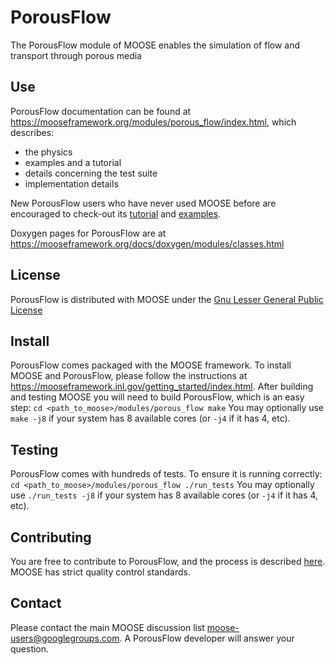 # PorousFlow

The PorousFlow module of MOOSE enables the simulation of flow and transport through porous media

## Use

PorousFlow documentation can be found at https://mooseframework.org/modules/porous_flow/index.html, which describes:

- the physics
- examples and a tutorial
- details concerning the test suite
- implementation details

New PorousFlow users who have never used MOOSE before are encouraged to check-out its
[tutorial](https://mooseframework.org/workshop/) and [examples](https://mooseframework.org/examples/index.html).

Doxygen pages for PorousFlow are at https://mooseframework.org/docs/doxygen/modules/classes.html

## License

PorousFlow is distributed with MOOSE under the [Gnu Lesser General Public License](https://github.com/idaholab/moose/blob/master/LICENSE)

## Install

PorousFlow comes packaged with the MOOSE framework.  To install MOOSE and PorousFlow, please follow the instructions at https://mooseframework.inl.gov/getting_started/index.html.  After building and testing MOOSE you will need to build PorousFlow, which is an easy step:
``
cd <path_to_moose>/modules/porous_flow
make
``
You may optionally use `make -j8` if your system has 8 available cores (or `-j4` if it has 4, etc).


## Testing

PorousFlow comes with hundreds of tests.  To ensure it is running correctly:
``
cd <path_to_moose>/modules/porous_flow
./run_tests
``
You may optionally use `./run_tests -j8` if your system has 8 available cores (or `-j4` if it has 4, etc).

## Contributing

You are free to contribute to PorousFlow, and the process is described [here](https://mooseframework.inl.gov/framework_development/contributing.html).  MOOSE has strict quality control standards.

## Contact

Please contact the main MOOSE discussion list moose-users@googlegroups.com.  A PorousFlow developer will answer your question.

